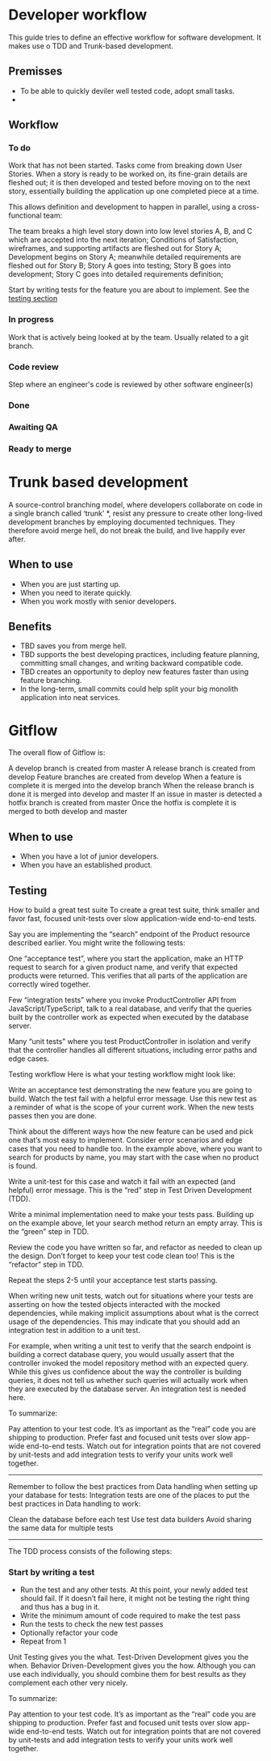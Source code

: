 # Developer workflow

This guide tries to define an effective workflow for software development. 
It makes use o TDD and Trunk-based development.

## Premisses
* To be able to quickly deviler well tested code, adopt small tasks.
* 

## Workflow

### To do

Work that has not been started. Tasks come from breaking down User Stories. When a story is ready to be worked on, its fine-grain details are fleshed out; it is then developed and tested before moving on to the next story, essentially building the application up one completed piece at a time.

This allows definition and development to happen in parallel, using a cross-functional team:

The team breaks a high level story down into low level stories A, B, and C which are accepted into the next iteration;
Conditions of Satisfaction, wireframes, and supporting artifacts are fleshed out for Story A;
Development begins on Story A; meanwhile detailed requirements are fleshed out for Story B;
Story A goes into testing; Story B goes into development; Story C goes into detailed requirements definition;

Start by writing tests for the feature you are about to implement. See the [testing section](#testing)

### In progress

Work that is actively being looked at by the team. Usually related to a git branch.

### Code review

Step where an engineer's code is reviewed by other software engineer(s) 

### Done

### Awaiting QA

### Ready to merge

# Trunk based development

A source-control branching model, where developers collaborate on code in a single branch called ‘trunk’ *, resist any pressure to create other long-lived development branches by employing documented techniques. They therefore avoid merge hell, do not break the build, and live happily ever after.

## When to use
* When you are just starting up.
* When you need to iterate quickly.
* When you work mostly with senior developers.

## Benefits

* TBD saves you from merge hell.
* TBD supports the best developing practices, including feature planning, committing small changes, and writing backward compatible code.
* TBD creates an opportunity to deploy new features faster than using feature branching.
* In the long-term, small commits could help split your big monolith application into neat services.

# Gitflow

The overall flow of Gitflow is:

A develop branch is created from master
A release branch is created from develop
Feature branches are created from develop
When a feature is complete it is merged into the develop branch
When the release branch is done it is merged into develop and master
If an issue in master is detected a hotfix branch is created from master
Once the hotfix is complete it is merged to both develop and master

## When to use
* When you have a lot of junior developers.
* When you have an established product.

## Testing

How to build a great test suite
To create a great test suite, think smaller and favor fast, focused unit-tests over slow application-wide end-to-end tests.

Say you are implementing the “search” endpoint of the Product resource described earlier. You might write the following tests:

One “acceptance test”, where you start the application, make an HTTP request to search for a given product name, and verify that expected products were returned. This verifies that all parts of the application are correctly wired together.

Few “integration tests” where you invoke ProductController API from JavaScript/TypeScript, talk to a real database, and verify that the queries built by the controller work as expected when executed by the database server.

Many “unit tests” where you test ProductController in isolation and verify that the controller handles all different situations, including error paths and edge cases.

Testing workflow
Here is what your testing workflow might look like:

Write an acceptance test demonstrating the new feature you are going to build. Watch the test fail with a helpful error message. Use this new test as a reminder of what is the scope of your current work. When the new tests passes then you are done.

Think about the different ways how the new feature can be used and pick one that’s most easy to implement. Consider error scenarios and edge cases that you need to handle too. In the example above, where you want to search for products by name, you may start with the case when no product is found.

Write a unit-test for this case and watch it fail with an expected (and helpful) error message. This is the “red” step in Test Driven Development (TDD).

Write a minimal implementation need to make your tests pass. Building up on the example above, let your search method return an empty array. This is the “green” step in TDD.

Review the code you have written so far, and refactor as needed to clean up the design. Don’t forget to keep your test code clean too! This is the “refactor” step in TDD.

Repeat the steps 2-5 until your acceptance test starts passing.

When writing new unit tests, watch out for situations where your tests are asserting on how the tested objects interacted with the mocked dependencies, while making implicit assumptions about what is the correct usage of the dependencies. This may indicate that you should add an integration test in addition to a unit test.

For example, when writing a unit test to verify that the search endpoint is building a correct database query, you would usually assert that the controller invoked the model repository method with an expected query. While this gives us confidence about the way the controller is building queries, it does not tell us whether such queries will actually work when they are executed by the database server. An integration test is needed here.

To summarize:

Pay attention to your test code. It’s as important as the “real” code you are shipping to production.
Prefer fast and focused unit tests over slow app-wide end-to-end tests.
Watch out for integration points that are not covered by unit-tests and add integration tests to verify your units work well together.


---------------------
Remember to follow the best practices from Data handling when setting up your database for tests:
Integration tests are one of the places to put the best practices in Data handling to work:

Clean the database before each test
Use test data builders
Avoid sharing the same data for multiple tests

----------------------

The TDD process consists of the following steps:

### Start by writing a test
* Run the test and any other tests. At this point, your newly added test should fail. If it doesn’t fail here, it might not be testing the right thing and thus has a bug in it.
* Write the minimum amount of code required to make the test pass
* Run the tests to check the new test passes
* Optionally refactor your code
* Repeat from 1

Unit Testing gives you the what. Test-Driven Development gives you the when. Behavior Driven-Development gives you the how. Although you can use each individually, you should combine them for best results as they complement each other very nicely.

To summarize:

Pay attention to your test code. It’s as important as the “real” code you are shipping to production.
Prefer fast and focused unit tests over slow app-wide end-to-end tests.
Watch out for integration points that are not covered by unit-tests and add integration tests to verify your units work well together.
